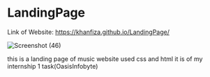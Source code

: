 # LandingPage
Link of Website: https://khanfiza.github.io/LandingPage/

![Screenshot (46)](https://github.com/khanfiza/LandingPage/assets/90319355/aa257d86-df66-4273-804d-95195e50f8dc)


this is a landing page of music website 
used css and html
it is of my internship 1 task(OasisInfobyte)
